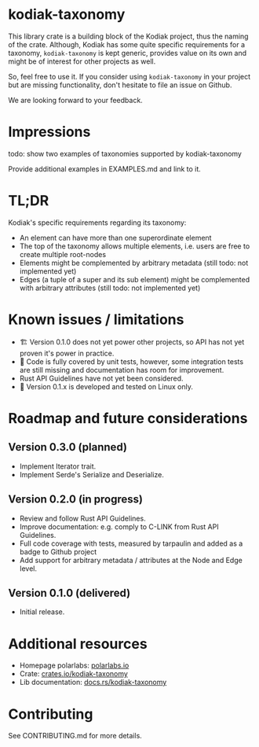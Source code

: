 # kodiak-taxonomy

This library crate is a building block of the Kodiak project, thus the naming of the crate.
Although, Kodiak has some quite specific requirements for a taxonomy, `kodiak-taxonomy` is kept generic,
provides value on its own and might be of interest for other projects as well.

So, feel free to use it. If you consider using `kodiak-taxonomy` in your project but are missing functionality,
don't hesitate to file an issue on Github.

We are looking forward to your feedback.

# Impressions

todo: show two examples of taxonomies supported by kodiak-taxonomy

Provide additional examples in EXAMPLES.md and link to it.

# TL;DR

Kodiak's specific requirements regarding its taxonomy:
- An element can have more than one superordinate element
- The top of the taxonomy allows multiple elements, i.e. users are free to create multiple root-nodes
- Elements might be complemented by arbitrary metadata (still todo: not implemented yet)
- Edges (a tuple of a super and its sub element) might be complemented with arbitrary attributes (still todo: not implemented yet)

# Known issues / limitations
- 🏗️ Version 0.1.0 does not yet power other projects, so API has not yet proven it's power in practice.
- 🚧 Code is fully covered by unit tests, however, some integration tests are still missing and documentation has room for improvement.
- Rust API Guidelines have not yet been considered.
- 🐧 Version 0.1.x is developed and tested on Linux only.

# Roadmap and future considerations

## Version 0.3.0 (planned)
- Implement Iterator trait.
- Implement Serde's Serialize and Deserialize.

## Version 0.2.0 (in progress)
- Review and follow Rust API Guidelines.
- Improve documentation: e.g. comply to C-LINK from Rust API Guidelines.
- Full code coverage with tests, measured by tarpaulin and added as a badge to Github project 
- Add support for arbitrary metadata / attributes at the Node and Edge level.

## Version 0.1.0 (delivered)
- Initial release.

# Additional resources

- Homepage polarlabs: [polarlabs.io](https://www.polarlabs.io)
- Crate: [crates.io/kodiak-taxonomy](https://crates.io/crates/kodiak-taxonomy)
- Lib documentation: [docs.rs/kodiak-taxonomy](https://docs.rs/kodiak-taxonomy/)

# Contributing

See CONTRIBUTING.md for more details.

